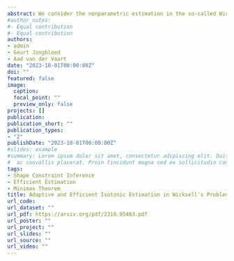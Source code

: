 ```yaml
---
abstract: We consider the nonparametric estimation in the so-called Wicksell’s problem and we show that the isotonized version of the plug-in estimator is asymptotically efficient. The asymptotic variance will depend on the local smoothness at the estimation point and at zero of the unknown distribution function F of the ball squared radii. This solves in an adaptive way the nonparametric estimation problem.
#author_notes:
#- Equal contribution
#- Equal contribution
authors:
- admin
- Geurt Jongbloed
- Aad van der Vaart
date: "2023-10-01T00:00:00Z"
doi: ""
featured: false
image:
  caption: 
  focal_point: ""
  preview_only: false
projects: []
publication: 
publication_short: ""
publication_types:
- "2"
publishDate: "2023-10-01T00:00:00Z"
#slides: example
#summary: Lorem ipsum dolor sit amet, consectetur adipiscing elit. Duis posuere tellus
#  ac convallis placerat. Proin tincidunt magna sed ex sollicitudin condimentum.
tags:
- Shape Constraint Inference
- Efficient Estimation
- Minimax Theorem
title: Adaptive and Efficient Isotonic Estimation in Wicksell's Problem
url_code: 
url_dataset: ""
url_pdf: https://arxiv.org/pdf/2310.05463.pdf
url_poster: ""
url_project: ""
url_slides: ""
url_source: ""
url_video: ""
---
```



